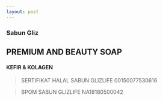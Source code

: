 ```yaml
---
layout: post
---
```


### Sabun Gliz
## PREMIUM AND BEAUTY SOAP
#### KEFIR & KOLAGEN

>SERTIFIKAT HALAL SABUN GLIZLIFE
00150077530616 

>BPOM SABUN GLIZLIFE
NA18180500042
